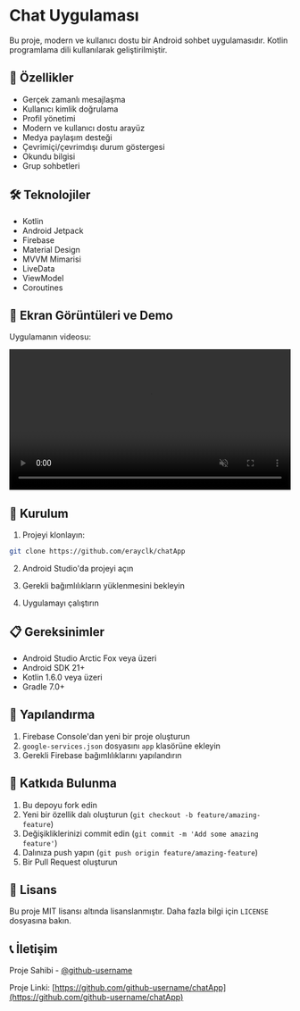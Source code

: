 # Chat Uygulaması

Bu proje, modern ve kullanıcı dostu bir Android sohbet uygulamasıdır. Kotlin programlama dili kullanılarak geliştirilmiştir.

## 📱 Özellikler

- Gerçek zamanlı mesajlaşma
- Kullanıcı kimlik doğrulama
- Profil yönetimi
- Modern ve kullanıcı dostu arayüz
- Medya paylaşım desteği
- Çevrimiçi/çevrimdışı durum göstergesi
- Okundu bilgisi
- Grup sohbetleri

## 🛠️ Teknolojiler

- Kotlin
- Android Jetpack
- Firebase
- Material Design
- MVVM Mimarisi
- LiveData
- ViewModel
- Coroutines

## 📸 Ekran Görüntüleri ve Demo

Uygulamanın videosu:

<video src="screenshots/Screen_recording_20250524_182453.webm" controls autoplay loop muted width="100%">
  Tarayıcınız video etiketini desteklemiyor.
</video>

## 🚀 Kurulum

1. Projeyi klonlayın:
```bash
git clone https://github.com/erayclk/chatApp
```

2. Android Studio'da projeyi açın

3. Gerekli bağımlılıkların yüklenmesini bekleyin

4. Uygulamayı çalıştırın

## 📋 Gereksinimler

- Android Studio Arctic Fox veya üzeri
- Android SDK 21+
- Kotlin 1.6.0 veya üzeri
- Gradle 7.0+

## 🔧 Yapılandırma

1. Firebase Console'dan yeni bir proje oluşturun
2. `google-services.json` dosyasını `app` klasörüne ekleyin
3. Gerekli Firebase bağımlılıklarını yapılandırın

## 🤝 Katkıda Bulunma

1. Bu depoyu fork edin
2. Yeni bir özellik dalı oluşturun (`git checkout -b feature/amazing-feature`)
3. Değişikliklerinizi commit edin (`git commit -m 'Add some amazing feature'`)
4. Dalınıza push yapın (`git push origin feature/amazing-feature`)
5. Bir Pull Request oluşturun

## 📝 Lisans

Bu proje MIT lisansı altında lisanslanmıştır. Daha fazla bilgi için `LICENSE` dosyasına bakın.

## 📞 İletişim

Proje Sahibi - [@github-username](https://github.com/github-username)

Proje Linki: [https://github.com/github-username/chatApp](https://github.com/github-username/chatApp) 
